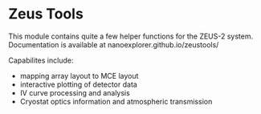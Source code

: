 # Zeus Tools
This module contains quite a few helper functions for the ZEUS-2 system. Documentation is available at nanoexplorer.github.io/zeustools/ 

Capabilites include:
* mapping array layout to MCE layout
* interactive plotting of detector data
* IV curve processing and analysis
* Cryostat optics information and atmospheric transmission

